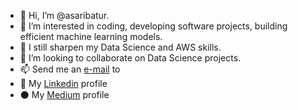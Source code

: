 - 👋 Hi, I’m @asaribatur.
- 👀 I’m interested in coding, developing software projects, building efficient machine learning models.
- 🌱 I still sharpen my Data Science and AWS skills.
- 💞️ I’m looking to collaborate on Data Science projects.
- 📫 Send me an [e-mail](mailto:syriana33@gmail.com) to 
- :briefcase: My [Linkedin](https://www.linkedin.com/in/abdullah-saribatur/) profile
- ⚫ My [Medium](https://medium.com/@abdullahsaribatur) profile


<!---
asaribatur/asaribatur is a ✨ special ✨ repository because its `README.md` (this file) appears on your GitHub profile.
You can click the Preview link to take a look at your changes.
--->
